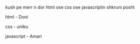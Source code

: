 kush pe merr n dor html ose css ose javascriptin shkruni posht



html - Doni

css - uniku

javascript - Amari
